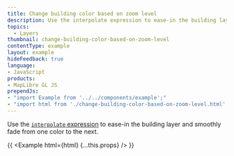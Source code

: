 ```yaml
---
title: Change building color based on zoom level
description: Use the interpolate expression to ease-in the building layer and smoothly fade from one color to the next.
topics:
  - Layers
thumbnail: change-building-color-based-on-zoom-level
contentType: example
layout: example
hideFeedback: true
language:
- JavaScript
products:
- MapLibre GL JS
prependJs:
- "import Example from '../../components/example';"
- "import html from './change-building-color-based-on-zoom-level.html';"
---
```


Use the [`interpolate` expression](https://maplibre.org/maplibre-style/expressions/#interpolate) to ease-in the building layer and smoothly fade from one color to the next.

{{ <Example html={html} {...this.props} /> }}
